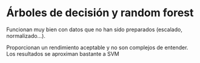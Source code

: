 # Árboles de decisión y random forest

Funcionan muy bien con datos que no han sido preparados (escalado, normalizado...).

Proporcionan un rendimiento aceptable y no son complejos de entender. Los resultados se aproximan bastante a SVM
